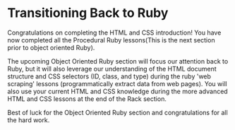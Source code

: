 # Transitioning Back to Ruby

Congratulations on completing the HTML and CSS introduction! You have now completed all the Procedural Ruby lessons(This is the next section prior to object oriented Ruby). 

The upcoming Object Oriented Ruby section will focus our attention back to Ruby, but it will also leverage our understanding of the HTML document structure and CSS selectors (ID, class, and type) during the ruby 'web scraping' lessons (programmatically extract data from web pages). You will also use your current HTML and CSS knowledge during the more advanced HTML and CSS lessons at the end of the Rack section.

Best of luck for the Object Oriented Ruby section and congratulations for all the hard work.
